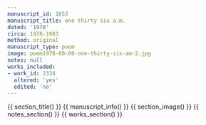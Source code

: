 ```yaml
---
manuscript_id: 1652
manuscript_title: one thirty six a.m.
dated: '1978'
circa: 1978-1983
method: original
manuscript_type: poem
image: poem1978-00-00-one-thirty-six-am-2.jpg
notes: null
works_included:
- work_id: 2334
  altered: 'yes'
  edited: 'no'
---
```


{{ section_title() }}
{{ manuscript_info() }}
{{ section_image() }}
{{ notes_section() }}
{{ works_section() }}
